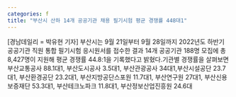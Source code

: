 ```yaml
---
categories: f
title: "부산시 산하 14개 공공기관 채용 필기시험 평균 경쟁률 448대1"
---
```

[경남데일리 = 박유현 기자] 부산시는 9월 21일부터 9월 28일까지 2022년도 하반기 공공기관 직원 통합 필기시험 응시원서를 접수한 결과 14개 공공기관 188명 모집에 총 8,427명이 지원해 평균 경쟁률 44.8:1을 기록했다고 밝혔다.기관별 경쟁률을 살펴보면 부산교통공사 88.1대1, 부산도시공사 3.5대1, 부산관광공사 34대1,부산시설공단 23.7대1, 부산환경공단 23.2대1, 부산지방공단스포원 11.7대1, 부산연구원 27대1, 부산신용보증재단 53.3대1, 부산테크노파크 11.8대1, 부산정보산업진흥원 24.6대